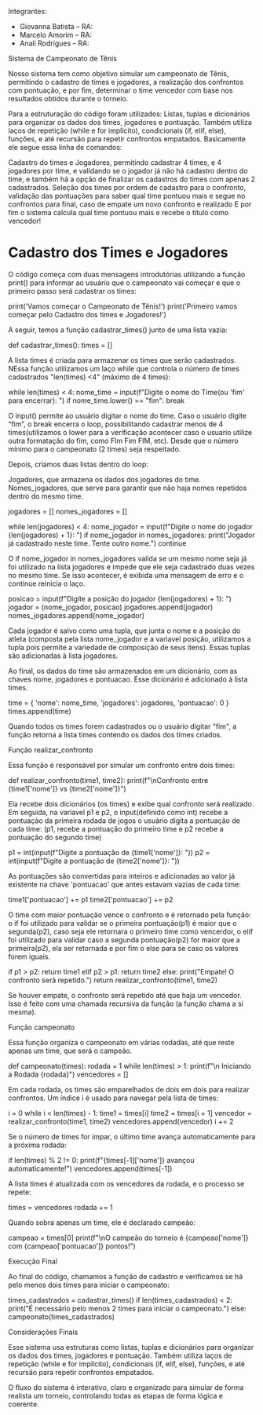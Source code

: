 
Integrantes:
- Giovanna Batista – RA:  
- Marcelo Amorim – RA:  
- Anali Rodrigues – RA:  

Sistema de Campeonato de Tênis

Nosso sistema tem como objetivo simular um campeonato de Tênis, permitindo o cadastro de times e jogadores, a realização dos confrontos com pontuação, e por fim, determinar o time vencedor com base nos resultados obtidos durante o torneio.

Para a estruturação do código foram utilizados:
Listas, tuplas e dicionários para organizar os dados dos times, jogadores e pontuação. 
Também utiliza laços de repetição (while e for implícito), condicionais (if, elif, else), funções, e até recursão para repetir confrontos empatados.
Basicamente ele segue essa linha de comandos:

Cadastro do times e Jogadores, permitindo cadastrar 4 times, e 4 jogadores por time, e validando se o jogador já não há cadastro dentro do time, e também há a opção de finalizar os cadastros do times com apenas 2 cadastrados.
Seleção dos times por ordem de cadastro para o confronto, validação das pontuações para saber qual time pontuou mais e segue no confrontos para final, caso de empate um novo confronto e realizado
E por fim o sistema calcula qual time pontuou mais e recebe o titulo como vencedor!



# Cadastro dos Times e Jogadores

O código começa com duas mensagens introdutórias utilizando a função print() para informar ao usuário que o campeonato vai começar e que o primeiro passo será cadastrar os times:

print('Vamos começar o Campeonato de Tênis!')
print('Primeiro vamos começar pelo Cadastro dos times e Jogadores!')

A seguir, temos a função cadastrar_times() junto de uma lista vazia:

def cadastrar_times():
    times = []

A lista times é criada para armazenar os times que serão cadastrados. 
NEssa função utilizamos um laço while que controla o número de times cadastrados "len(times) <4" (máximo de 4 times):

while len(times) < 4:
    nome_time = input(f"Digite o nome do Time(ou 'fim' para encerrar): ")
    if nome_time.lower() == "fim":
        break

O input() permite ao usuário digitar o nome do time. Caso o usuário digite “fim”, o break encerra o loop, possibilitando cadastrar menos de 4 times(utilizamos o lower para a verificação acontecer caso o usuario utilize outra formatação do fim, como FIm Fim FIM, etc).
Desde que o número mínimo para o campeonato (2 times) seja respeitado.

Depois, criamos duas listas dentro do loop:

Jogadores, que armazena os dados dos jogadores do time. 
Nomes_jogadores, que serve para garantir que não haja nomes repetidos dentro do mesmo time.

jogadores = []
nomes_jogadores = []

while len(jogadores) < 4:
    nome_jogador = input(f"Digite o nome do jogador {len(jogadores) + 1}: ")
    if nome_jogador in nomes_jogadores:
        print("Jogador já cadastrado neste time. Tente outro nome.")
        continue

O if nome_jogador in nomes_jogadores valida se um mesmo nome seja já foi utilizado na lista jogadores e impede que ele seja cadastrado duas vezes no mesmo time. 
Se isso acontecer, é exibida uma mensagem de erro e o continue reinicia o laço.

posicao = input(f"Digite a posição do jogador {len(jogadores) + 1}: ")
jogador = (nome_jogador, posicao)
jogadores.append(jogador)
nomes_jogadores.append(nome_jogador)

Cada jogador é salvo como uma tupla, que junta o nome e a posição do atleta (composta pela lista nome_jogador e a variavel posição, utilizamos a tupla pois permite a variedade de composição de seus itens). 
Essas tuplas são adicionadas à lista jogadores.


Ao final, os dados do time são armazenados em um dicionário, com as chaves nome, jogadores e pontuacao.
 Esse dicionário é adicionado à lista times.

time = {
    'nome': nome_time,
    'jogadores': jogadores,
    'pontuacao': 0
}
times.append(time)

Quando todos os times forem cadastrados ou o usuário digitar "fim", a função retorna a lista times contendo os dados dos times criados.

Função realizar_confronto

Essa função é responsável por simular um confronto entre dois times:

def realizar_confronto(time1, time2):
    print(f"\nConfronto entre {time1['nome']} vs {time2['nome']}")

Ela recebe dois dicionários (os times) e exibe qual confronto será realizado.
 Em seguida, na variavel p1 e p2, o input(definido como int) recebe a pontuação da primeira rodada de jogos o usuário digita a pontuação de cada time:
(p1, recebe a pontuação do primeiro time e p2 recebe a pontuação do segundo time)

p1 = int(input(f"Digite a pontuação de {time1['nome']}: "))
p2 = int(input(f"Digite a pontuação de {time2['nome']}: "))

As pontuações são convertidas para inteiros e adicionadas ao valor já existente na chave 'pontuacao' que antes estavam vazias de cada time:

time1['pontuacao'] += p1
time2['pontuacao'] += p2

O time com maior pontuação vence o confronto e é retornado pela função:
o if foi utilizado para validar se o primeira pontuação(p1) é maior que o segunda(p2), caso seja ele retornara o primeiro time como vencerdor,
o elif foi utilizado para validar caso a segunda pontuação(p2) for maior que a primeira(p2), ela ser retornada
e por fim o else para se caso os valores forem iguais.

if p1 > p2:
    return time1
elif p2 > p1:
    return time2
else:
    print("Empate! O confronto será repetido.")
    return realizar_confronto(time1, time2)

Se houver empate, o confronto será repetido até que haja um vencedor. 
Isso é feito com uma chamada recursiva da função (a função chama a si mesma).

Função campeonato

Essa função organiza o campeonato em várias rodadas, até que reste apenas um time, que será o campeão.

def campeonato(times):
    rodada = 1
    while len(times) > 1:
        print(f"\n Iniciando a Rodada {rodada}")
        vencedores = []

Em cada rodada, os times são emparelhados de dois em dois para realizar confrontos. 
Um índice i é usado para navegar pela lista de times:

i = 0
while i < len(times) - 1:
    time1 = times[i]
    time2 = times[i + 1]
    vencedor = realizar_confronto(time1, time2)
    vencedores.append(vencedor)
    i += 2

Se o número de times for ímpar, o último time avança automaticamente para a próxima rodada:

if len(times) % 2 != 0:
    print(f"{times[-1]['nome']} avançou automaticamente!")
    vencedores.append(times[-1])

A lista times é atualizada com os vencedores da rodada, e o processo se repete:

times = vencedores
rodada += 1

Quando sobra apenas um time, ele é declarado campeão:

campeao = times[0]
print(f"\nO campeão do torneio é {campeao['nome']} com {campeao['pontuacao']} pontos!")

Execução Final

Ao final do código, chamamos a função de cadastro e verificamos se há pelo menos dois times para iniciar o campeonato:

times_cadastrados = cadastrar_times()
if len(times_cadastrados) < 2:
    print("É necessário pelo menos 2 times para iniciar o campeonato.")
else:
    campeonato(times_cadastrados)

Considerações Finais

Esse sistema usa estruturas como listas, tuplas e dicionários para organizar os dados dos times, jogadores e pontuação.
 Também utiliza laços de repetição (while e for implícito), condicionais (if, elif, else), funções, e até recursão para repetir confrontos empatados.

O fluxo do sistema é interativo, claro e organizado para simular de forma realista um torneio, controlando todas as etapas de forma lógica e coerente.
